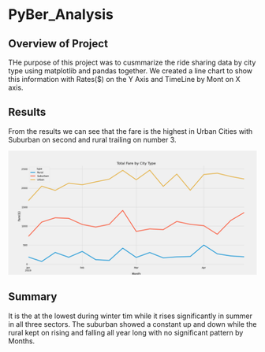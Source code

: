 # PyBer_Analysis

## Overview of Project
THe purpose of this project was to cusmmarize the ride sharing data by city type using matplotlib and pandas together. 
We created a line chart to show this information with Rates($) on the Y Axis and TimeLine by Mont on X axis.

## Results
From the results we can see that the fare is the highest in Urban Cities with Suburban on second and rural trailing on number 3. 

![](https://github.com/c3crocks/PyBer_Analysis/blob/main/analysis/PyBer_fare_summary.png)

## Summary

It is the at the lowest during winter tim while it rises significantly in summer in all three sectors. 
The suburban showed a constant up and down while the rural kept on rising and falling all year long with no significant pattern by Months.
